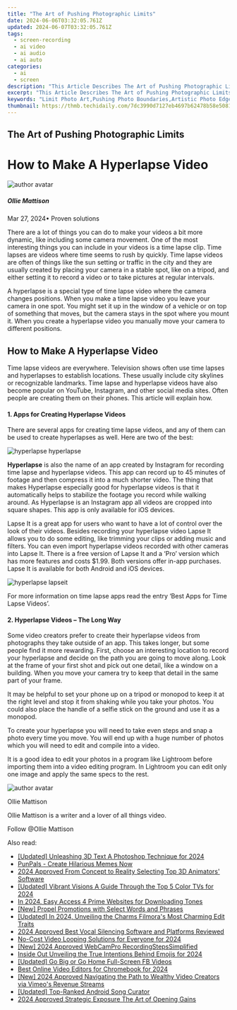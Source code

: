 ```yaml
---
title: "The Art of Pushing Photographic Limits"
date: 2024-06-06T03:32:05.761Z
updated: 2024-06-07T03:32:05.761Z
tags: 
  - screen-recording
  - ai video
  - ai audio
  - ai auto
categories: 
  - ai
  - screen
description: "This Article Describes The Art of Pushing Photographic Limits"
excerpt: "This Article Describes The Art of Pushing Photographic Limits"
keywords: "Limit Photo Art,Pushing Photo Boundaries,Artistic Photo Edge,Photo Creative Limits,Innovative Photo Techniques,Mastering Photography Skills,Expanding Photo Horizons"
thumbnail: https://thmb.techidaily.com/7dc3990d7127eb4697b62478b58e508110f3846153c4979b3c9a42816701b4b9.jpg
---
```


## The Art of Pushing Photographic Limits

# How to Make A Hyperlapse Video

![author avatar](https://images.wondershare.com/filmora/article-images/ollie-mattison.jpg)

##### Ollie Mattison

 Mar 27, 2024• Proven solutions

There are a lot of things you can do to make your videos a bit more dynamic, like including some camera movement. One of the most interesting things you can include in your videos is a time lapse clip. Time lapses are videos where time seems to rush by quickly. Time lapse videos are often of things like the sun setting or traffic in the city and they are usually created by placing your camera in a stable spot, like on a tripod, and either setting it to record a video or to take pictures at regular intervals.

A hyperlapse is a special type of time lapse video where the camera changes positions. When you make a time lapse video you leave your camera in one spot. You might set it up in the window of a vehicle or on top of something that moves, but the camera stays in the spot where you mount it. When you create a hyperlapse video you manually move your camera to different positions.

## How to Make A Hyperlapse Video

Time lapse videos are everywhere. Television shows often use time lapses and hyperlapses to establish locations. These usually include city skylines or recognizable landmarks. Time lapse and hyperlapse videos have also become popular on YouTube, Instagram, and other social media sites. Often people are creating them on their phones. This article will explain how.

#### 1\. Apps for Creating Hyperlapse Videos

There are several apps for creating time lapse videos, and any of them can be used to create hyperlapses as well. Here are two of the best:

![hyperlapse hyperlapse](https://images.wondershare.com/filmora/article-images/hyperlapse-hyperlapse.JPG)

**Hyperlapse** is also the name of an app created by Instagram for recording time lapse and hyperlapse videos. This app can record up to 45 minutes of footage and then compress it into a much shorter video. The thing that makes Hyperlapse especially good for hyperlapse videos is that it automatically helps to stabilize the footage you record while walking around. As Hyperlapse is an Instagram app all videos are cropped into square shapes. This app is only available for iOS devices.

Lapse It is a great app for users who want to have a lot of control over the look of their videos. Besides recording your hyperlapse video Lapse It allows you to do some editing, like trimming your clips or adding music and filters. You can even import hyperlapse videos recorded with other cameras into Lapse It. There is a free version of Lapse It and a ‘Pro’ version which has more features and costs $1.99\. Both versions offer in-app purchases. Lapse It is available for both Android and iOS devices.

![hyperlapse lapseit](https://images.wondershare.com/filmora/article-images/hyperlapse-lapseit.JPG)

For more information on time lapse apps read the entry ‘Best Apps for Time Lapse Videos’.

#### 2\. Hyperlapse Videos – The Long Way

Some video creators prefer to create their hyperlapse videos from photographs they take outside of an app. This takes longer, but some people find it more rewarding. First, choose an interesting location to record your hyperlapse and decide on the path you are going to move along. Look at the frame of your first shot and pick out one detail, like a window on a building. When you move your camera try to keep that detail in the same part of your frame.

It may be helpful to set your phone up on a tripod or monopod to keep it at the right level and stop it from shaking while you take your photos. You could also place the handle of a selfie stick on the ground and use it as a monopod.

To create your hyperlapse you will need to take even steps and snap a photo every time you move. You will end up with a huge number of photos which you will need to edit and compile into a video.

It is a good idea to edit your photos in a program like Lightroom before importing them into a video editing program. In Lightroom you can edit only one image and apply the same specs to the rest.

![author avatar](https://images.wondershare.com/filmora/article-images/ollie-mattison.jpg)

Ollie Mattison

Ollie Mattison is a writer and a lover of all things video.

Follow @Ollie Mattison


<ins class="adsbygoogle"
     style="display:block"
     data-ad-format="autorelaxed"
     data-ad-client="ca-pub-7571918770474297"
     data-ad-slot="1223367746"></ins>



<ins class="adsbygoogle"
     style="display:block"
     data-ad-client="ca-pub-7571918770474297"
     data-ad-slot="8358498916"
     data-ad-format="auto"
     data-full-width-responsive="true"></ins>


<span class="atpl-alsoreadstyle">Also read:</span>
<div><ul>
<li><a href="https://vp-tips.techidaily.com/updated-unleashing-3d-text-a-photoshop-technique-for-2024/"><u>[Updated] Unleashing 3D Text  A Photoshop Technique for 2024</u></a></li>
<li><a href="https://vp-tips.techidaily.com/punpals-create-hilarious-memes-now/"><u>PunPals - Create Hilarious Memes Now</u></a></li>
<li><a href="https://vp-tips.techidaily.com/2024-approved-from-concept-to-reality-selecting-top-3d-animators-software/"><u>2024 Approved  From Concept to Reality  Selecting Top 3D Animators' Software</u></a></li>
<li><a href="https://vp-tips.techidaily.com/updated-vibrant-visions-a-guide-through-the-top-5-color-tvs-for-2024/"><u>[Updated] Vibrant Visions  A Guide Through the Top 5 Color TVs for 2024</u></a></li>
<li><a href="https://vp-tips.techidaily.com/in-2024-easy-access-4-prime-websites-for-downloading-tones/"><u>In 2024, Easy Access  4 Prime Websites for Downloading Tones</u></a></li>
<li><a href="https://vp-tips.techidaily.com/new-propel-promotions-with-select-words-and-phrases/"><u>[New] Propel Promotions with Select Words and Phrases</u></a></li>
<li><a href="https://vp-tips.techidaily.com/updated-in-2024-unveiling-the-charms-filmoras-most-charming-edit-traits/"><u>[Updated] In 2024, Unveiling the Charms  Filmora's Most Charming Edit Traits</u></a></li>
<li><a href="https://audio-shaping.techidaily.com/2024-approved-best-vocal-silencing-software-and-platforms-reviewed/"><u>2024 Approved Best Vocal Silencing Software and Platforms Reviewed</u></a></li>
<li><a href="https://ai-video-tools.techidaily.com/no-cost-video-looping-solutions-for-everyone-for-2024/"><u>No-Cost Video Looping Solutions for Everyone for 2024</u></a></li>
<li><a href="https://video-capture.techidaily.com/new-2024-approved-webcampro-recordingstepssimplified/"><u>[New] 2024 Approved  WebCamPro  RecordingStepsSimplified</u></a></li>
<li><a href="https://snapchat-videos.techidaily.com/inside-out-unveiling-the-true-intentions-behind-emojis-for-2024/"><u>Inside Out  Unveiling the True Intentions Behind Emojis for 2024</u></a></li>
<li><a href="https://facebook-clips.techidaily.com/updated-go-big-or-go-home-full-screen-fb-videos/"><u>[Updated] Go Big or Go Home  Full-Screen FB Videos</u></a></li>
<li><a href="https://ai-vdieo-software.techidaily.com/best-online-video-editors-for-chromebook-for-2024/"><u>Best Online Video Editors for Chromebook for 2024</u></a></li>
<li><a href="https://vimeo-videos.techidaily.com/new-2024-approved-navigating-the-path-to-wealthy-video-creators-via-vimeos-revenue-streams/"><u>[New] 2024 Approved  Navigating the Path to Wealthy Video Creators via Vimeo's Revenue Streams</u></a></li>
<li><a href="https://some-approaches.techidaily.com/updated-top-ranked-android-song-curator/"><u>[Updated] Top-Ranked Android Song Curator</u></a></li>
<li><a href="https://extra-approaches.techidaily.com/2024-approved-strategic-exposure-the-art-of-opening-gains/"><u>2024 Approved  Strategic Exposure  The Art of Opening Gains</u></a></li>
</ul></div>
